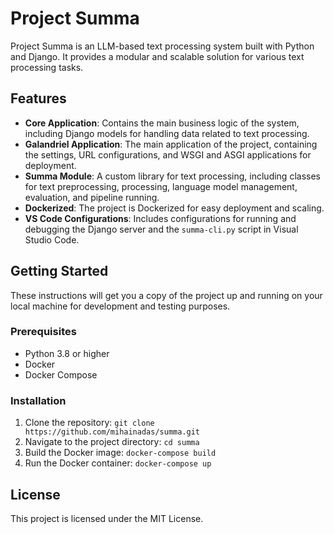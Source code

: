 # Project Summa

Project Summa is an LLM-based text processing system built with Python and Django. It provides a modular and scalable solution for various text processing tasks.

## Features

- **Core Application**: Contains the main business logic of the system, including Django models for handling data related to text processing.
- **Galandriel Application**: The main application of the project, containing the settings, URL configurations, and WSGI and ASGI applications for deployment.
- **Summa Module**: A custom library for text processing, including classes for text preprocessing, processing, language model management, evaluation, and pipeline running.
- **Dockerized**: The project is Dockerized for easy deployment and scaling.
- **VS Code Configurations**: Includes configurations for running and debugging the Django server and the `summa-cli.py` script in Visual Studio Code.

## Getting Started

These instructions will get you a copy of the project up and running on your local machine for development and testing purposes.

### Prerequisites

- Python 3.8 or higher
- Docker
- Docker Compose

### Installation

1. Clone the repository: `git clone https://github.com/mihainadas/summa.git`
2. Navigate to the project directory: `cd summa`
3. Build the Docker image: `docker-compose build`
4. Run the Docker container: `docker-compose up`

## License

This project is licensed under the MIT License.
